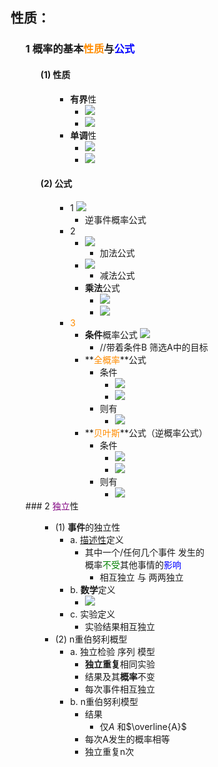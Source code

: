 <div style="float: left; width: 64%; padding: 1%;">

## 性质：

<ul>

### 1 概率的基本<span style="color:darkorange;">性质</span>与<span style="color:blue;">公式</span>

<ul>

#### (1) 性质

<ul>

*   **有界**性
    *   ![](https://api2.mubu.com/v3/document_image/c3d940d7-c851-40b3-bbaa-9187c0acc699-15201174.jpg)
    *   ![](https://api2.mubu.com/v3/document_image/643acf9c-7bb6-4b96-9036-b54e668c58b0-15201174.jpg)
*   **单调**性
    *   ![](https://api2.mubu.com/v3/document_image/18da15e7-6693-4889-96b7-0d48aadcf616-15201174.jpg)
    *   ![](https://api2.mubu.com/v3/document_image/97a1b1e3-e68a-4206-9b20-729b9f05836f-15201174.jpg)

</ul>

#### (2) 公式

<ul>

*   1 ![](https://api2.mubu.com/v3/document_image/85c31956-a87f-471f-9434-8dd28864f24e-15201174.jpg)
    *   逆事件概率公式
*   2
    *   ![](https://api2.mubu.com/v3/document_image/777c2633-0780-4f54-a7a0-048ec9f88885-15201174.jpg)
        *   加法公式
    *   ![](https://api2.mubu.com/v3/document_image/f967bde4-2f7e-47e2-a25a-7e221d4ecbf9-15201174.jpg)
        *   减法公式
    *   **乘法**公式
        *   ![](https://api2.mubu.com/v3/document_image/10533fc0-fbc6-44c1-ad2c-9117c260bdf2-15201174.jpg)
        *   ![](https://api2.mubu.com/v3/document_image/c4489851-6083-4e1d-aff0-2b149c145500-15201174.jpg)
*   <span style="color:darkorange;">3</span>
    *   **条件**概率公式 ![](https://api2.mubu.com/v3/document_image/bbebf5bc-65bd-4f2d-af13-61b3f07301a3-15201174.jpg)
        *   //带着条件B 筛选A中的目标
    *   **<span style="color:darkorange;">全概率</span>**公式
        *   条件
            *   ![](https://api2.mubu.com/v3/document_image/38567a04-2694-4124-8712-db7e8b7ea9ce-15201174.jpg)
            *   ![](https://api2.mubu.com/v3/document_image/46c07830-19d0-45eb-9a10-9e871e8db948-15201174.jpg)
        *   则有
            *   ![](https://api2.mubu.com/v3/document_image/782f282a-5d98-440c-bd2a-840bf79df906-15201174.jpg)
    *   **<span style="color:darkorange;">贝叶斯</span>**公式（逆概率公式）
        *   条件
            *   ![](https://api2.mubu.com/v3/document_image/38567a04-2694-4124-8712-db7e8b7ea9ce-15201174.jpg)
            *   ![](https://api2.mubu.com/v3/document_image/46c07830-19d0-45eb-9a10-9e871e8db948-15201174.jpg)
        *   则有
            *   ![](https://api2.mubu.com/v3/document_image/ed978a39-c6c9-4f96-88b7-e8dbf4327d6e-15201174.jpg)

</ul>

</ul>
### 2 <span style="color:purple;">独立</span>性

<ul>

*   (1) **事件**的独立性
    *   a. <u>描述性</u>定义
        *   其中一个/任何几个事件 发生的概率<span style="color:green;">不受</span>其他事情的<span style="color:blue;">影响</span>
            *   相互独立 与 两两独立
    *   b. **数学**定义
        *   ![](https://api2.mubu.com/v3/document_image/417e5a55-499a-47f9-935d-8ecebb6f78bf-15201174.jpg)
    *   c. 实验定义
        *   实验结果相互独立
*   (2) n重伯努利概型
    *   a. 独立检验 序列 模型
        *   **独立重复**相同实验
        *   结果及其**概率**不变
        *   每次事件相互独立
    *   b. n重伯努利模型
        *   结果
            *   仅$A$ 和$\overline{A}$
        *   每次A发生的概率相等
        *   独立重复n次

</ul>

</ul>

</ul>

</div>
<div style="float: right; width: 26%; padding: 1%;">

</div>
<div style="clear: both;"></div>
